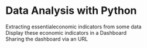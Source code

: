 # Data Analysis with Python <br>
Extracting essentialeconomic indicators from some data <br>
Display these economic indicators in a Dashboard <br> 
Sharing the dashboard via an URL <br>
